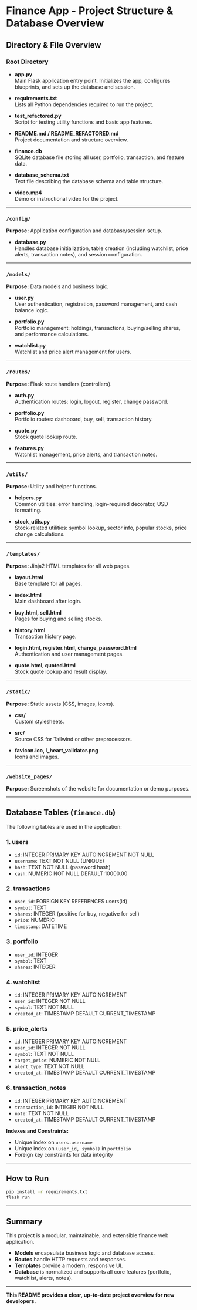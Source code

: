 # Finance App - Project Structure & Database Overview

## Directory & File Overview

### Root Directory

- **app.py**  
  Main Flask application entry point. Initializes the app, configures blueprints, and sets up the database and session.

- **requirements.txt**  
  Lists all Python dependencies required to run the project.

- **test_refactored.py**  
  Script for testing utility functions and basic app features.

- **README.md / README_REFACTORED.md**  
  Project documentation and structure overview.

- **finance.db**  
  SQLite database file storing all user, portfolio, transaction, and feature data.

- **database_schema.txt**  
  Text file describing the database schema and table structure.

- **video.mp4**  
  Demo or instructional video for the project.

---

### `/config/`  
**Purpose:** Application configuration and database/session setup.

- **database.py**  
  Handles database initialization, table creation (including watchlist, price alerts, transaction notes), and session configuration.

---

### `/models/`  
**Purpose:** Data models and business logic.

- **user.py**  
  User authentication, registration, password management, and cash balance logic.

- **portfolio.py**  
  Portfolio management: holdings, transactions, buying/selling shares, and performance calculations.

- **watchlist.py**  
  Watchlist and price alert management for users.

---

### `/routes/`  
**Purpose:** Flask route handlers (controllers).

- **auth.py**  
  Authentication routes: login, logout, register, change password.

- **portfolio.py**  
  Portfolio routes: dashboard, buy, sell, transaction history.

- **quote.py**  
  Stock quote lookup route.

- **features.py**  
  Watchlist management, price alerts, and transaction notes.

---

### `/utils/`  
**Purpose:** Utility and helper functions.

- **helpers.py**  
  Common utilities: error handling, login-required decorator, USD formatting.

- **stock_utils.py**  
  Stock-related utilities: symbol lookup, sector info, popular stocks, price change calculations.

---

### `/templates/`  
**Purpose:** Jinja2 HTML templates for all web pages.

- **layout.html**  
  Base template for all pages.

- **index.html**  
  Main dashboard after login.

- **buy.html, sell.html**  
  Pages for buying and selling stocks.

- **history.html**  
  Transaction history page.

- **login.html, register.html, change_password.html**  
  Authentication and user management pages.

- **quote.html, quoted.html**  
  Stock quote lookup and result display.

---

### `/static/`  
**Purpose:** Static assets (CSS, images, icons).

- **css/**  
  Custom stylesheets.

- **src/**  
  Source CSS for Tailwind or other preprocessors.

- **favicon.ico, I_heart_validator.png**  
  Icons and images.

---

### `/website_pages/`  
**Purpose:** Screenshots of the website for documentation or demo purposes.

---

## Database Tables (`finance.db`)

The following tables are used in the application:

### 1. **users**
- `id`: INTEGER PRIMARY KEY AUTOINCREMENT NOT NULL
- `username`: TEXT NOT NULL (UNIQUE)
- `hash`: TEXT NOT NULL (password hash)
- `cash`: NUMERIC NOT NULL DEFAULT 10000.00

### 2. **transactions**
- `user_id`: FOREIGN KEY REFERENCES users(id)
- `symbol`: TEXT
- `shares`: INTEGER (positive for buy, negative for sell)
- `price`: NUMERIC
- `timestamp`: DATETIME

### 3. **portfolio**
- `user_id`: INTEGER
- `symbol`: TEXT
- `shares`: INTEGER

### 4. **watchlist**
- `id`: INTEGER PRIMARY KEY AUTOINCREMENT
- `user_id`: INTEGER NOT NULL
- `symbol`: TEXT NOT NULL
- `created_at`: TIMESTAMP DEFAULT CURRENT_TIMESTAMP

### 5. **price_alerts**
- `id`: INTEGER PRIMARY KEY AUTOINCREMENT
- `user_id`: INTEGER NOT NULL
- `symbol`: TEXT NOT NULL
- `target_price`: NUMERIC NOT NULL
- `alert_type`: TEXT NOT NULL
- `created_at`: TIMESTAMP DEFAULT CURRENT_TIMESTAMP

### 6. **transaction_notes**
- `id`: INTEGER PRIMARY KEY AUTOINCREMENT
- `transaction_id`: INTEGER NOT NULL
- `note`: TEXT NOT NULL
- `created_at`: TIMESTAMP DEFAULT CURRENT_TIMESTAMP

**Indexes and Constraints:**
- Unique index on `users.username`
- Unique index on `(user_id, symbol)` in `portfolio`
- Foreign key constraints for data integrity

---

## How to Run

```bash
pip install -r requirements.txt
flask run
```

---

## Summary

This project is a modular, maintainable, and extensible finance web application.  
- **Models** encapsulate business logic and database access.
- **Routes** handle HTTP requests and responses.
- **Templates** provide a modern, responsive UI.
- **Database** is normalized and supports all core features (portfolio, watchlist, alerts, notes).

---

**This README provides a clear, up-to-date project overview for new developers.** 